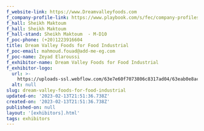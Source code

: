 ```yaml
---
f_website-link: https://www.Dreamvalleyfoods.com
f_company-profile-link: https://www.playbook.com/s/fec/company-profiles
f_hall: Sheikh Maktoum
f_hall: Sheikh Maktoum
f_hall-stand: Sheikh Maktoum  - M-D10
f_poc-phone: (+20)1223916604
title: Dream Valley Foods for Food Industrial
f_poc-email: mahmoud.fouad@add-me-eg.com
f_poc-name: Zeyad Elaroussi
f_exhibitor-name: Dream Valley Foods for Food Industrial
f_exhibitor-logo:
  url: >-
    https://uploads-ssl.webflow.com/63e7e60f7073806c8317ad04/63eab0e8ac937f70e0055408_ZjgwMw.jpeg
  alt: null
slug: dream-valley-foods-for-food-industrial
updated-on: '2023-02-13T21:51:36.738Z'
created-on: '2023-02-13T21:51:36.738Z'
published-on: null
layout: '[exhibitors].html'
tags: exhibitors
---
```



